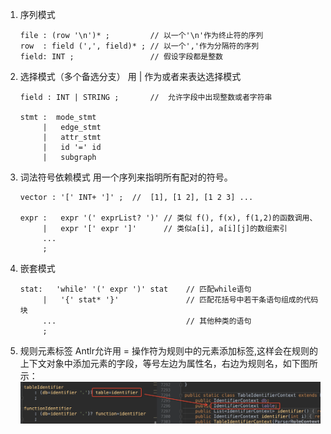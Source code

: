 1. 序列模式
   ```g4
   file : (row '\n')* ;         // 以一个'\n'作为终止符的序列
   row  : field (',', field)* ; // 以一个','作为分隔符的序列
   field: INT ;                 // 假设字段都是整数
   ```


2. 选择模式（多个备选分支）
   用 | 作为或者来表达选择模式

   ```
   field : INT | STRING ;       //  允许字段中出现整数或者字符串

   stmt :  mode_stmt
        |   edge_stmt
        |   attr_stmt
        |   id '=' id
        |   subgraph
   ```

3. 词法符号依赖模式
   用一个序列来指明所有配对的符号。

   ```
   vector : '[' INT+ ']' ;  //  [1], [1 2], [1 2 3] ...

   expr :   expr '(' exprList? ')' // 类似 f(), f(x), f(1,2)的函数调用、
        |   expr '[' expr ']'      // 类似a[i], a[i][j]的数组索引
        ...
        ;
   ```

4. 嵌套模式
   
   ```
   stat:   'while' '(' expr ')' stat    // 匹配while语句
        |   '{' stat* '}'               // 匹配花括号中若干条语句组成的代码块
        ...                             // 其他种类的语句
        ;
   ```

5. 规则元素标签
   Antlr允许用 = 操作符为规则中的元素添加标签,这样会在规则的上下文对象中添加元素的字段，等号左边为属性名，右边为规则名，如下图所示：
   ![](images/20190109221712393.png)

